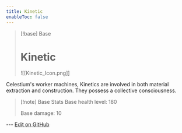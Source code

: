 ```yaml
---
title: Kinetic
enableToc: false
---
```

> [!base] Base
>
> # Kinetic
>
> ![[Kinetic_Icon.png]]

Celestium's worker machines, Kinetics are involved in both material extraction and construction. They possess a collective consciousness.

> [!note] Base Stats
> Base health level: 180
> 
> Base damage: 10

--- [Edit on GitHub](https://github.com/Mondrethos/gatekeeperwiki/edit/main/content/Monsters/Kinetic.md)